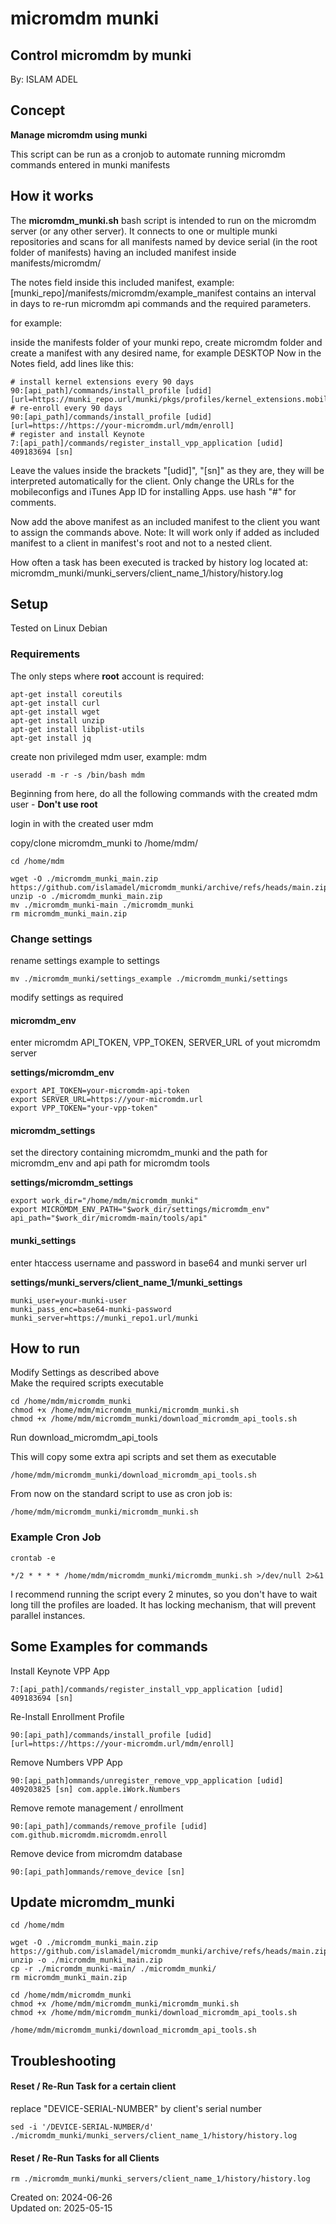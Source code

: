 # micromdm munki

## Control micromdm by munki

By: ISLAM ADEL

## Concept

**Manage micromdm using munki**

This script can be run as a cronjob to automate running
micromdm commands entered in munki manifests

## How it works

The **micromdm_munki.sh** bash script is intended to run on the micromdm server (or any other server). It connects to one or multiple munki repositories and scans for all manifests named by device serial (in the root folder of manifests) having an included manifest inside manifests/micromdm/

The notes field inside this included manifest, example: [munki_repo]/manifests/micromdm/example_manifest
contains an interval in days to re-run micromdm api commands and the required parameters.

for example:

inside the manifests folder of your munki repo, create micromdm folder and create a manifest with any desired name, for example DESKTOP
Now in the Notes field, add lines like this:

```
# install kernel extensions every 90 days
90:[api_path]/commands/install_profile [udid] [url=https://munki_repo.url/munki/pkgs/profiles/kernel_extensions.mobileconfig]
# re-enroll every 90 days
90:[api_path]/commands/install_profile [udid] [url=https://https://your-micromdm.url/mdm/enroll]
# register and install Keynote
7:[api_path]/commands/register_install_vpp_application [udid] 409183694 [sn]
```

Leave the values inside the brackets "[udid]", "[sn]" as they are, they will be interpreted automatically for the client. Only change the URLs for the mobileconfigs and iTunes App ID for installing Apps.
use hash "#" for comments.

Now add the above manifest as an included manifest to the client you want to assign the commands above.
Note: It will work only if added as included manifest to a client in manifest's root and not to a nested client.

How often a task has been executed is tracked by history log located at:
micromdm_munki/munki_servers/client_name_1/history/history.log

## Setup

Tested on Linux Debian

### Requirements

The only steps where **root** account is required:

```
apt-get install coreutils
apt-get install curl
apt-get install wget
apt-get install unzip
apt-get install libplist-utils
apt-get install jq
```

create non privileged mdm user, example: mdm

```
useradd -m -r -s /bin/bash mdm
```

Beginning from here, do all the following commands with the created mdm user - **Don't use root**

login in with the created user mdm

copy/clone micromdm_munki to /home/mdm/

```
cd /home/mdm
```

```
wget -O ./micromdm_munki_main.zip https://github.com/islamadel/micromdm_munki/archive/refs/heads/main.zip
unzip -o ./micromdm_munki_main.zip
mv ./micromdm_munki-main ./micromdm_munki
rm micromdm_munki_main.zip
```

### Change settings

rename settings example to settings

```
mv ./micromdm_munki/settings_example ./micromdm_munki/settings
```

modify settings as required

#### micromdm_env

enter micromdm API_TOKEN, VPP_TOKEN, SERVER_URL of yout micromdm server

**settings/micromdm_env**

```
export API_TOKEN=your-micromdm-api-token
export SERVER_URL=https://your-micromdm.url
export VPP_TOKEN="your-vpp-token"
```

#### micromdm_settings

set the directory containing micromdm_munki and the path for micromdm_env and api path for micromdm tools

**settings/micromdm_settings**

```
export work_dir="/home/mdm/micromdm_munki"
export MICROMDM_ENV_PATH="$work_dir/settings/micromdm_env"
api_path="$work_dir/micromdm-main/tools/api"
```

#### munki_settings

enter htaccess username and password in base64 and munki server url

**settings/munki_servers/client_name_1/munki_settings**

```
munki_user=your-munki-user
munki_pass_enc=base64-munki-password
munki_server=https://munki_repo1.url/munki
```

## How to run

Modify Settings as described above  
Make the required scripts executable

```
cd /home/mdm/micromdm_munki
chmod +x /home/mdm/micromdm_munki/micromdm_munki.sh
chmod +x /home/mdm/micromdm_munki/download_micromdm_api_tools.sh
```

Run download_micromdm_api_tools

This will copy some extra api scripts and set them as executable

```
/home/mdm/micromdm_munki/download_micromdm_api_tools.sh
```

From now on the standard script to use as cron job is:

```
/home/mdm/micromdm_munki/micromdm_munki.sh
```

### Example Cron Job

```
crontab -e
```

```
*/2 * * * * /home/mdm/micromdm_munki/micromdm_munki.sh >/dev/null 2>&1
```

I recommend running the script every 2 minutes, so you don't have to wait long till the profiles are loaded. It has locking mechanism, that will prevent parallel instances.

## Some Examples for commands

  
Install Keynote VPP App

```
7:[api_path]/commands/register_install_vpp_application [udid] 409183694 [sn]
```

Re-Install Enrollment Profile

```
90:[api_path]/commands/install_profile [udid] [url=https://https://your-micromdm.url/mdm/enroll]
```

Remove Numbers VPP App

```
90:[api_path]ommands/unregister_remove_vpp_application [udid] 409203825 [sn] com.apple.iWork.Numbers
```

Remove remote management / enrollment

```
90:[api_path]/commands/remove_profile [udid] com.github.micromdm.micromdm.enroll
```

Remove device from micromdm database

```
90:[api_path]ommands/remove_device [sn]
```

## Update micromdm_munki

```
cd /home/mdm
```

```
wget -O ./micromdm_munki_main.zip https://github.com/islamadel/micromdm_munki/archive/refs/heads/main.zip
unzip -o ./micromdm_munki_main.zip
cp -r ./micromdm_munki-main/ ./micromdm_munki/
rm micromdm_munki_main.zip
```

```
cd /home/mdm/micromdm_munki
chmod +x /home/mdm/micromdm_munki/micromdm_munki.sh
chmod +x /home/mdm/micromdm_munki/download_micromdm_api_tools.sh
```

```
/home/mdm/micromdm_munki/download_micromdm_api_tools.sh
```

## Troubleshooting

#### Reset / Re-Run Task for a certain client

replace "DEVICE-SERIAL-NUMBER" by client's serial number

```
sed -i '/DEVICE-SERIAL-NUMBER/d' ./micromdm_munki/munki_servers/client_name_1/history/history.log
```

#### Reset / Re-Run Tasks for all Clients

```
rm ./micromdm_munki/munki_servers/client_name_1/history/history.log
```

Created on: 2024-06-26  
Updated on: 2025-05-15
